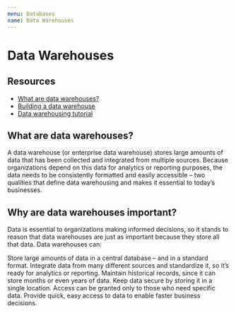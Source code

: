 ```yaml
---
menu: Databases
name: Data Warehouses
---
```


# Data Warehouses

## Resources

- [What are data warehouses?](https://www.sas.com/en_au/insights/data-management/data-warehouse.html)
- [Building a data warehouse](https://chartio.com/learn/data-warehouses/basics-building-data-warehouse/)
- [Data warehousing tutorial](https://www.tutorialspoint.com/dwh/index.htm)

## What are data warehouses?

A data warehouse (or enterprise data warehouse) stores large amounts of data that has been collected and integrated from multiple sources. Because organizations depend on this data for analytics or reporting purposes, the data needs to be consistently formatted and easily accessible – two qualities that define data warehousing and makes it essential to today’s businesses.

## Why are data warehouses important?

Data is essential to organizations making informed decisions, so it stands to reason that data warehouses are just as important because they store all that data. Data warehouses can:

Store large amounts of data in a central database – and in a standard format.
Integrate data from many different sources and standardize it, so it’s ready for analytics or reporting.
Maintain historical records, since it can store months or even years of data.
Keep data secure by storing it in a single location. Access can be granted only to those who need specific data.
Provide quick, easy access to data to enable faster business decisions.
